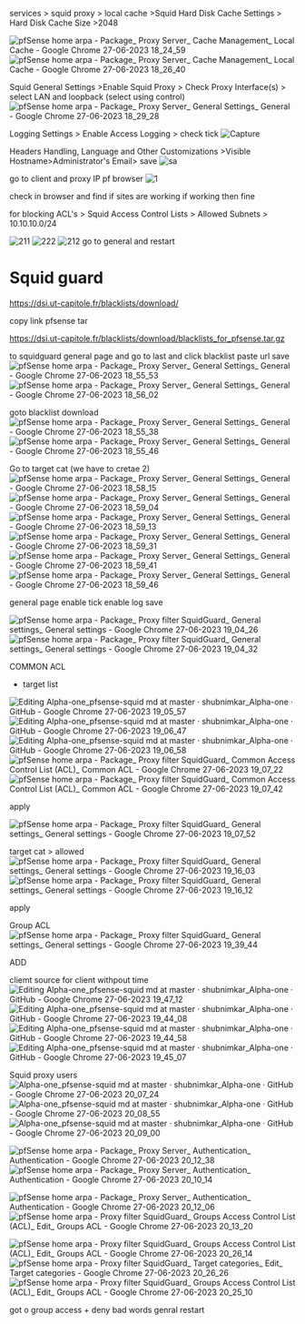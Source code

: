 
services > squid proxy > local cache >Squid Hard Disk Cache Settings > Hard Disk Cache Size >2048

![pfSense home arpa - Package_ Proxy Server_ Cache Management_ Local Cache - Google Chrome 27-06-2023 18_24_59](https://github.com/shubnimkar/Alpha-one/assets/46809421/75017c98-c944-4913-ad78-9b5b7ef190d7)
![pfSense home arpa - Package_ Proxy Server_ Cache Management_ Local Cache - Google Chrome 27-06-2023 18_26_40](https://github.com/shubnimkar/Alpha-one/assets/46809421/71f28df8-b735-449d-964d-600b8b8d28a9)

Squid General Settings >Enable Squid Proxy > Check
Proxy Interface(s) > select LAN and loopback (select using control)
![pfSense home arpa - Package_ Proxy Server_ General Settings_ General - Google Chrome 27-06-2023 18_29_28](https://github.com/shubnimkar/Alpha-one/assets/46809421/fc147b93-e761-4637-bbb7-e303938e3f63)


Logging Settings > Enable Access Logging > check tick
![Capture](https://github.com/shubnimkar/Alpha-one/assets/46809421/16a19f31-3bb4-4947-848e-7d23e06a1015)

Headers Handling, Language and Other Customizations >Visible Hostname>Administrator's Email> save
![sa](https://github.com/shubnimkar/Alpha-one/assets/46809421/453832ea-cd35-4096-9dc0-4d2b5d583b99)

go to client and proxy IP pf browser
![1](https://github.com/shubnimkar/Alpha-one/assets/46809421/fdd84f15-12f4-4e31-847e-f7e30c1e9b9e)

check in browser and find if sites are working if working then fine 


for blocking
ACL's > Squid Access Control Lists > Allowed Subnets > 10.10.10.0/24

![211](https://github.com/shubnimkar/Alpha-one/assets/46809421/c6715a4b-3a29-4a99-885e-555f16f05cfe)
![222](https://github.com/shubnimkar/Alpha-one/assets/46809421/54e096d7-6197-45c1-ae3d-0b6645eeac8a)
![212](https://github.com/shubnimkar/Alpha-one/assets/46809421/4ab6de66-1c03-49b8-b2d9-98e741878f8c)
 go to general and restart


# Squid guard

https://dsi.ut-capitole.fr/blacklists/download/

copy link
pfsense tar

https://dsi.ut-capitole.fr/blacklists/download/blacklists_for_pfsense.tar.gz



to squidguard 
general page and go to last and click blacklist
paste url save 
![pfSense home arpa - Package_ Proxy Server_ General Settings_ General - Google Chrome 27-06-2023 18_55_53](https://github.com/shubnimkar/Alpha-one/assets/46809421/5736d1d2-c842-4146-b4de-3e98c32a6805)
![pfSense home arpa - Package_ Proxy Server_ General Settings_ General - Google Chrome 27-06-2023 18_56_02](https://github.com/shubnimkar/Alpha-one/assets/46809421/519a3904-7b73-4d4f-9238-23c89bae2897)


goto blacklist download
![pfSense home arpa - Package_ Proxy Server_ General Settings_ General - Google Chrome 27-06-2023 18_55_38](https://github.com/shubnimkar/Alpha-one/assets/46809421/dbd30985-e343-4f76-bdc5-9cb433e5eadd)
![pfSense home arpa - Package_ Proxy Server_ General Settings_ General - Google Chrome 27-06-2023 18_55_46](https://github.com/shubnimkar/Alpha-one/assets/46809421/e7b3849e-4214-4e3d-8ad3-686d3a0e5ebe)


Go to target cat (we have to cretae 2)
![pfSense home arpa - Package_ Proxy Server_ General Settings_ General - Google Chrome 27-06-2023 18_58_15](https://github.com/shubnimkar/Alpha-one/assets/46809421/045e79df-7686-483e-a8e1-9a4052e9c6ae)
![pfSense home arpa - Package_ Proxy Server_ General Settings_ General - Google Chrome 27-06-2023 18_59_04](https://github.com/shubnimkar/Alpha-one/assets/46809421/911ccd78-ebb4-4d72-b3da-51686fc2bff6)
![pfSense home arpa - Package_ Proxy Server_ General Settings_ General - Google Chrome 27-06-2023 18_59_13](https://github.com/shubnimkar/Alpha-one/assets/46809421/3ddd8c09-7e70-4baf-a6b9-86d9ead40f80)
![pfSense home arpa - Package_ Proxy Server_ General Settings_ General - Google Chrome 27-06-2023 18_59_31](https://github.com/shubnimkar/Alpha-one/assets/46809421/b94dea1a-f233-4af6-9eef-d94ca3849ccd)
![pfSense home arpa - Package_ Proxy Server_ General Settings_ General - Google Chrome 27-06-2023 18_59_41](https://github.com/shubnimkar/Alpha-one/assets/46809421/92fdaa8c-40d0-4281-b06a-5e21872d37df)
![pfSense home arpa - Package_ Proxy Server_ General Settings_ General - Google Chrome 27-06-2023 18_59_46](https://github.com/shubnimkar/Alpha-one/assets/46809421/408bbc16-4c47-413f-a06c-e2276562ff15)

general page 
enable tick 
enable log 
save


![pfSense home arpa - Package_ Proxy filter SquidGuard_ General settings_ General settings - Google Chrome 27-06-2023 19_04_26](https://github.com/shubnimkar/Alpha-one/assets/46809421/af4ae0f9-518c-4177-9198-d4265f215922)
![pfSense home arpa - Package_ Proxy filter SquidGuard_ General settings_ General settings - Google Chrome 27-06-2023 19_04_32](https://github.com/shubnimkar/Alpha-one/assets/46809421/d3317744-1b05-4a76-af6a-0a7963f8b2b4)


COMMON ACL
+ target list

![Editing Alpha-one_pfsense-squid md at master · shubnimkar_Alpha-one · GitHub - Google Chrome 27-06-2023 19_05_57](https://github.com/shubnimkar/Alpha-one/assets/46809421/83c6210f-b3b6-4444-a9d9-80657630110b)
![Editing Alpha-one_pfsense-squid md at master · shubnimkar_Alpha-one · GitHub - Google Chrome 27-06-2023 19_06_47](https://github.com/shubnimkar/Alpha-one/assets/46809421/5ca3b230-76f3-409f-b46b-18ca3d0464d3)
![Editing Alpha-one_pfsense-squid md at master · shubnimkar_Alpha-one · GitHub - Google Chrome 27-06-2023 19_06_58](https://github.com/shubnimkar/Alpha-one/assets/46809421/f44134e7-be54-48cf-9488-318e5258415e)
![pfSense home arpa - Package_ Proxy filter SquidGuard_ Common Access Control List (ACL)_ Common ACL - Google Chrome 27-06-2023 19_07_22](https://github.com/shubnimkar/Alpha-one/assets/46809421/a3d0acb2-e453-4154-a346-19196c427d27)
![pfSense home arpa - Package_ Proxy filter SquidGuard_ Common Access Control List (ACL)_ Common ACL - Google Chrome 27-06-2023 19_07_42](https://github.com/shubnimkar/Alpha-one/assets/46809421/e6ecf614-a3b4-4970-bed9-6eb5ffa5047d)

apply

![pfSense home arpa - Package_ Proxy filter SquidGuard_ General settings_ General settings - Google Chrome 27-06-2023 19_07_52](https://github.com/shubnimkar/Alpha-one/assets/46809421/6709dbe4-1496-4fa5-9554-87a921e799d7)

target cat > allowed
![pfSense home arpa - Package_ Proxy filter SquidGuard_ General settings_ General settings - Google Chrome 27-06-2023 19_16_03](https://github.com/shubnimkar/Alpha-one/assets/46809421/fe5a7db0-cb95-4110-98fc-8a17955d6cdd)
![pfSense home arpa - Package_ Proxy filter SquidGuard_ General settings_ General settings - Google Chrome 27-06-2023 19_16_12](https://github.com/shubnimkar/Alpha-one/assets/46809421/2e9bb2a2-6851-43a6-b6cd-dcdd39a8d479)

apply

Group ACL
![pfSense home arpa - Package_ Proxy filter SquidGuard_ General settings_ General settings - Google Chrome 27-06-2023 19_39_44](https://github.com/shubnimkar/Alpha-one/assets/46809421/9f7b5233-45a4-49df-a4ae-f6f27d9a1185)

ADD

cliemt source for client withpout time
![Editing Alpha-one_pfsense-squid md at master · shubnimkar_Alpha-one · GitHub - Google Chrome 27-06-2023 19_47_12](https://github.com/shubnimkar/Alpha-one/assets/46809421/c455142f-741b-4a67-a4f5-5a85cf713137)
![Editing Alpha-one_pfsense-squid md at master · shubnimkar_Alpha-one · GitHub - Google Chrome 27-06-2023 19_44_08](https://github.com/shubnimkar/Alpha-one/assets/46809421/283f00f9-23ef-4cf0-87df-a9a194baddc5)
![Editing Alpha-one_pfsense-squid md at master · shubnimkar_Alpha-one · GitHub - Google Chrome 27-06-2023 19_44_58](https://github.com/shubnimkar/Alpha-one/assets/46809421/fc7b3843-0909-481e-b368-f58e0f78b997)
![Editing Alpha-one_pfsense-squid md at master · shubnimkar_Alpha-one · GitHub - Google Chrome 27-06-2023 19_45_07](https://github.com/shubnimkar/Alpha-one/assets/46809421/da45ee9a-f4ce-43ce-b413-4ab28b309871)

Squid proxy 
users
![Alpha-one_pfsense-squid md at master · shubnimkar_Alpha-one · GitHub - Google Chrome 27-06-2023 20_07_24](https://github.com/shubnimkar/Alpha-one/assets/46809421/67d5bbf9-69cf-4feb-92cc-0e5f0b02b02d)
![Alpha-one_pfsense-squid md at master · shubnimkar_Alpha-one · GitHub - Google Chrome 27-06-2023 20_08_55](https://github.com/shubnimkar/Alpha-one/assets/46809421/ab9258d5-c43a-41f6-ad5b-f2324a22cd80)
![Alpha-one_pfsense-squid md at master · shubnimkar_Alpha-one · GitHub - Google Chrome 27-06-2023 20_09_00](https://github.com/shubnimkar/Alpha-one/assets/46809421/73000473-a312-4988-af4e-eafe843e799b)



![pfSense home arpa - Package_ Proxy Server_ Authentication_ Authentication - Google Chrome 27-06-2023 20_12_38](https://github.com/shubnimkar/Alpha-one/assets/46809421/594367a2-a411-4b66-b671-b3070d6bf834)
![pfSense home arpa - Package_ Proxy Server_ Authentication_ Authentication - Google Chrome 27-06-2023 20_10_14](https://github.com/shubnimkar/Alpha-one/assets/46809421/bbb5b84f-ebe6-48f9-80be-ba1989e62da8)


![pfSense home arpa - Package_ Proxy Server_ Authentication_ Authentication - Google Chrome 27-06-2023 20_12_06](https://github.com/shubnimkar/Alpha-one/assets/46809421/9d094bbc-b31d-4dcb-a906-ed692e15d4f8)
![pfSense home arpa - Proxy filter SquidGuard_ Groups Access Control List (ACL)_ Edit_ Groups ACL - Google Chrome 27-06-2023 20_13_20](https://github.com/shubnimkar/Alpha-one/assets/46809421/b1d323ca-be13-443a-8023-3b1676398fa0)

![pfSense home arpa - Proxy filter SquidGuard_ Groups Access Control List (ACL)_ Edit_ Groups ACL - Google Chrome 27-06-2023 20_26_14](https://github.com/shubnimkar/Alpha-one/assets/46809421/d67f7c36-8825-4b55-aad2-88b9df0e1873)
![pfSense home arpa - Proxy filter SquidGuard_ Target categories_ Edit_ Target categories - Google Chrome 27-06-2023 20_26_26](https://github.com/shubnimkar/Alpha-one/assets/46809421/8434839a-8d0b-45f4-9369-cd1ce2901d50)
![pfSense home arpa - Proxy filter SquidGuard_ Groups Access Control List (ACL)_ Edit_ Groups ACL - Google Chrome 27-06-2023 20_25_10](https://github.com/shubnimkar/Alpha-one/assets/46809421/6e68038f-cd0a-46db-91d0-9ba09c32a9c3)

got o group access + deny bad words
genral restart
